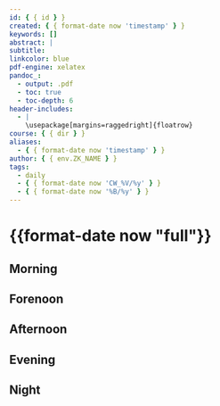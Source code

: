 ```yaml
---
id: { { id } }
created: { { format-date now 'timestamp' } }
keywords: []
abstract: |
subtitle:
linkcolor: blue
pdf-engine: xelatex
pandoc_:
  - output: .pdf
  - toc: true
  - toc-depth: 6
header-includes:
  - |
    \usepackage[margins=raggedright]{floatrow}
course: { { dir } }
aliases:
  - { { format-date now 'timestamp' } }
author: { { env.ZK_NAME } }
tags:
  - daily
  - { { format-date now 'CW_%V/%y' } }
  - { { format-date now '%B/%y' } }
---
```


# {{format-date now "full"}}

## Morning

## Forenoon

## Afternoon

## Evening

## Night
